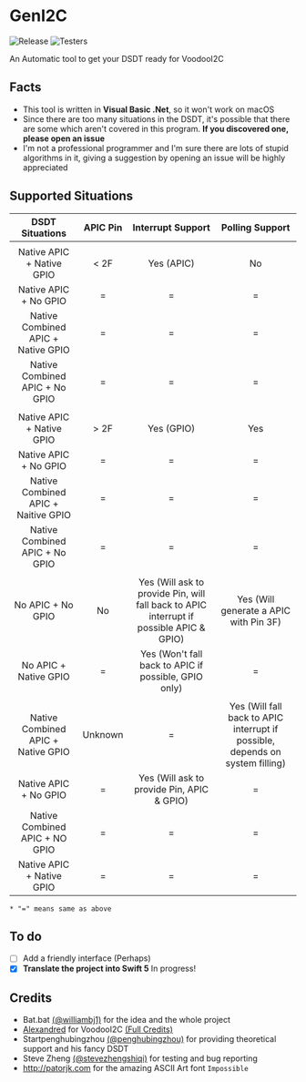 # GenI2C

![Release](https://img.shields.io/github/release/williambj1/GenI2C.svg)
![Testers](https://img.shields.io/badge/Testers-Welcome-brightgreen.svg)

An Automatic tool to get your DSDT ready for VoodooI2C

## Facts

- This tool is written in **Visual Basic .Net**, so it won't work on macOS
- Since there are too many situations in the DSDT, it's possible that there are some which aren't covered in this program. **If you discovered one, please open an issue**
- I'm not a professional programmer and I'm sure there are lots of stupid algorithms in it, giving a suggestion by opening an issue will be highly appreciated

## Supported Situations

| DSDT Situations                     | APIC Pin | Interrupt Support                                                                       | Polling Support                                                               |
|:-----------------------------------:|:--------:|:---------------------------------------------------------------------------------------:|:-----------------------------------------------------------------------------:|
|                                     |          |                                                                                         |                                                                               |
| Native APIC + Native GPIO           | < 2F     | Yes (APIC)                                                                              | No                                                                            |
| Native APIC + No GPIO               | =        | =                                                                                       | =                                                                             |
| Native Combined APIC + Native GPIO  | =        | =                                                                                       | =                                                                             |
| Native Combined APIC + No GPIO      | =        | =                                                                                       | =                                                                             |
|                                     |          |                                                                                         |                                                                               |
| Native APIC + Native GPIO           | > 2F     | Yes (GPIO)                                                                              | Yes                                                                           |
| Native APIC + No GPIO               | =        | =                                                                                       | =                                                                             |
| Native Combined APIC + Naitive GPIO | =        | =                                                                                       | =                                                                             |
| Native Combined APIC + No GPIO      | =        | =                                                                                       | =                                                                             |
|                                     |          |                                                                                         |                                                                               |
| No APIC + No GPIO                   | No       | Yes (Will ask to provide Pin, will fall back to APIC interrupt if possible APIC & GPIO) | Yes (Will generate a APIC with Pin 3F)                                        |
| No APIC + Native GPIO               | =        | Yes (Won't fall back to APIC if possible, GPIO only)                                    | =                                                                             |
|                                     |          |                                                                                         |                                                                               |
| Native Combined APIC + Native GPIO  | Unknown  | =                                                                                       | Yes (Will fall back to APIC interrupt if possible, depends on system filling) |
| Native APIC + No GPIO               | =        | Yes (Will ask to provide Pin, APIC & GPIO)                                              | =                                                                             |
| Native Combined APIC + NO GPIO      | =        | =                                                                                       | =                                                                             |
| Native APIC + Native GPIO           | =        | =                                                                                       | =                                                                             |

`* "=" means same as above`

## To do

- [ ] Add a friendly interface (Perhaps)
- [x] **Translate the project into Swift 5** In progress!

## Credits

- Bat.bat [(@williambj1)](https://github.com/williambj1) for the idea and the whole project
- [Alexandred](https://github.com/alexandred) for VoodooI2C [(Full Credits)](https://voodooi2c.github.io/#Credits%20and%20Acknowledgments/Credits%20and%20Acknowledgments)
- Startpenghubingzhou [(@penghubingzhou)](https://github.com/penghubingzhou) for providing theoretical support and his fancy DSDT
- Steve Zheng [(@stevezhengshiqi)](https://github.com/stevezhengshiqi) for testing and bug reporting
- http://patorjk.com for the amazing ASCII Art font `Impossible`
